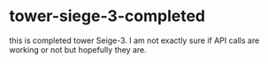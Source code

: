 # tower-siege-3-completed
this is completed tower Seige-3. I am not exactly sure if API calls are working or not but hopefully they are.
